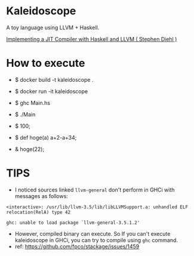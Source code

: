 # Kaleidoscope

A toy language using LLVM + Haskell.

[Implementing a JIT Compiler with Haskell and LLVM ( Stephen Diehl )](http://www.stephendiehl.com/llvm/)

# How to execute
* $ docker build -t kaleidoscope .
* $ docker run -it kaleidoscope

* $ ghc Main.hs
* $ ./Main
* $ 100;
* $ def hoge(a) a+2-a+34;
* & hoge(22);



# TIPS
* I noticed sources linked `llvm-general` don't perform in GHCi with messages as follows:

```
<interactive>: /usr/lib/llvm-3.5/lib/libLLVMSupport.a: unhandled ELF relocation(RelA) type 42

ghc: unable to load package `llvm-general-3.5.1.2'
```

* However, compiled binary can execute. So If you can't execute kaleidoscope in GHCi, you can try to compile using `ghc` command.
* ref: https://github.com/fpco/stackage/issues/1459
